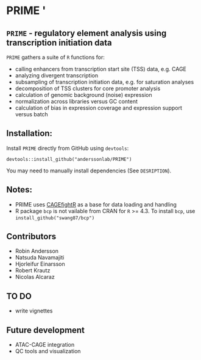 # PRIME '

## `PRIME` - regulatory element analysis using transcription initiation data

`PRIME` gathers a suite of `R` functions for:
* calling enhancers from transcription start site (TSS) data, e.g. CAGE
* analyzing divergent transcription
* subsampling of transcription initiation data, e.g. for saturation analyses
* decomposition of TSS clusters for core promoter analysis
* calculation of genomic background (noise) expression
* normalization across libraries versus GC content
* calculation of bias in expression coverage and expression support versus batch

## Installation:

Install `PRIME` directly from GitHub using `devtools`:

```
devtools::install_github("anderssonlab/PRIME")
```

You may need to manually install dependencies (See `DESRIPTION`).

## Notes:
* PRIME uses [CAGEfightR](https://github.com/MalteThodberg/CAGEfightR) as a base for data loading and handling
* R package `bcp` is not vailable from CRAN for `R` >= 4.3. To install `bcp`, use `install_github("swang87/bcp")`

## Contributors
* Robin Andersson
* Natsuda Navamajiti
* Hjorleifur Einarsson
* Robert Krautz
* Nicolas Alcaraz

## TO DO
* write vignettes

## Future development
* ATAC-CAGE integration
* QC tools and visualization

